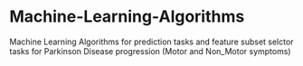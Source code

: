 # Machine-Learning-Algorithms
Machine Learning Algorithms for prediction tasks and feature subset selctor tasks for Parkinson Disease progression (Motor and Non_Motor symptoms)

